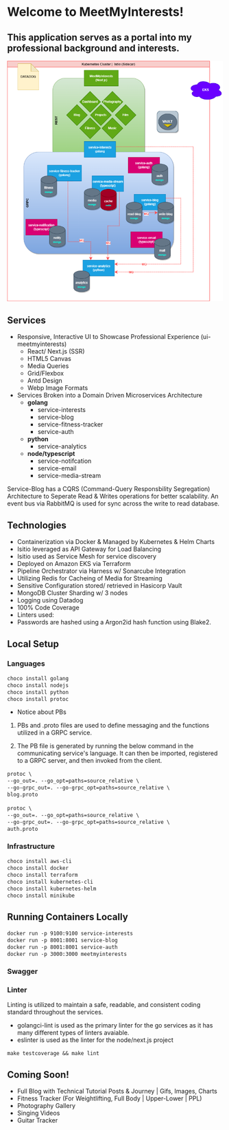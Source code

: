 # Welcome to MeetMyInterests!

## This application serves as a portal into my professional background and interests.

![](MeetMyInterests.png)

## Services
- Responsive, Interactive UI to Showcase Professional Experience (ui-meetmyinterests)
    - React/ Next.js (SSR)
    - HTML5 Canvas
    - Media Queries
    - Grid/Flexbox
    - Antd Design
    - Webp Image Formats
- Services Broken into a Domain Driven Microservices Architecture 
    - **golang**
        - service-interests 
        - service-blog 
        - service-fitness-tracker
        - service-auth
    - **python**
        - service-analytics
    - **node/typescript**
        - service-notifcation
        - service-email
        - service-media-stream

Service-Blog has a CQRS (Command-Query Responsbility Segregation) Architecture to Seperate Read & Writes operations for better scalability. An event bus via RabbitMQ is used for sync across the write to read database.

## Technologies
- Containerization via Docker & Managed by Kubernetes & Helm Charts
- Isitio leveraged as API Gateway for Load Balancing
- Isitio used as Service Mesh for service discovery
- Deployed on Amazon EKS via Terraform
- Pipeline Orchestrator via Harness w/ Sonarcube Integration
- Utilizing Redis for Cacheing of Media for Streaming
- Sensitive Configuration stored/ retrieved in Hasicorp Vault
- MongoDB Cluster Sharding w/ 3 nodes
- Logging using Datadog
- 100% Code Coverage
- Linters used: 
- Passwords are hashed using a Argon2id hash function using Blake2.

## Local Setup

### Languages
```
choco install golang
choco install nodejs
choco install python
choco install protoc

```

* Notice about PBs
1. PBs and .proto files are used to define messaging and the functions utilized in a GRPC service. 

2. The PB file is generated by running the below command in the communicating service's language. It can then be imported, registered to a GRPC server, and then invoked from the client.

```
protoc \
--go_out=. --go_opt=paths=source_relative \
--go-grpc_out=. --go-grpc_opt=paths=source_relative \
blog.proto

protoc \
--go_out=. --go_opt=paths=source_relative \
--go-grpc_out=. --go-grpc_opt=paths=source_relative \
auth.proto
```

### Infrastructure
```
choco install aws-cli
choco install docker
choco install terraform
choco install kubernetes-cli
choco install kubernetes-helm
choco install minikube
```

## Running Containers Locally
```
docker run -p 9100:9100 service-interests
docker run -p 8001:8001 service-blog
docker run -p 8001:8001 service-auth
docker run -p 3000:3000 meetmyinterests
```

### Swagger

### Linter
Linting is utilized to maintain a safe, readable, and consistent coding standard throughout the services.

- golangci-lint is used as the primary linter for the go services as it has many different types of linters avaiable.
- eslinter is used as the linter for the node/next.js project

```
make testcoverage && make lint
```
## Coming Soon!
- Full Blog with Technical Tutorial Posts & Journey | Gifs, Images, Charts
- Fitness Tracker (For Weightlifting, Full Body | Upper-Lower | PPL)
- Photography Gallery
- Singing Videos
- Guitar Tracker